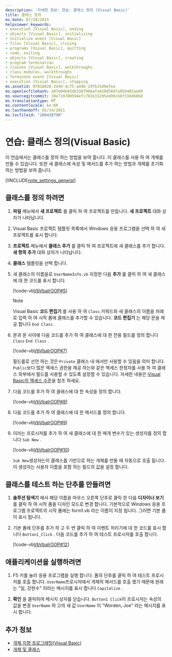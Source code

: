 ```yaml
---
description: '자세한 정보: 연습: 클래스 정의 (Visual Basic)'
title: 클래스 정의
ms.date: 07/20/2015
helpviewer_keywords:
- execution [Visual Basic], ending
- objects [Visual Basic], initializing
- Initialize event [Visual Basic]
- files [Visual Basic], closing
- programs [Visual Basic], quitting
- code, exiting
- objects [Visual Basic], creating
- program termination
- classes [Visual Basic], walkthroughs
- class modules, walkthroughs
- Terminate event [Visual Basic]
- execution [Visual Basic], stopping
ms.assetid: 07018828-2d49-4cf5-a44b-19fb15d9efea
ms.openlocfilehash: a97e04b92db3387966afa410d5697a05b482ae09
ms.sourcegitcommit: 10e719780594efc781b15295e499c66f316068b8
ms.translationtype: MT
ms.contentlocale: ko-KR
ms.lasthandoff: 02/14/2021
ms.locfileid: "100438790"
---
```

# <a name="walkthrough-defining-classes-visual-basic"></a>연습: 클래스 정의(Visual Basic)

이 연습에서는 클래스를 정의 하는 방법을 보여 줍니다 .이 클래스를 사용 하 여 개체를 만들 수 있습니다. 또한 새 클래스에 속성 및 메서드를 추가 하는 방법과 개체를 초기화 하는 방법을 보여 줍니다.  
  
[!INCLUDE[note_settings_general](~/includes/note-settings-general-md.md)]  
  
## <a name="to-define-a-class"></a>클래스를 정의 하려면
  
1. **파일** 메뉴에서 **새 프로젝트** 를 클릭 하 여 프로젝트를 만듭니다. **새 프로젝트** 대화 상자가 나타납니다.  
  
2. Visual Basic 프로젝트 템플릿 목록에서 Windows 응용 프로그램을 선택 하 여 새 프로젝트를 표시 합니다.  
  
3. **프로젝트** 메뉴에서 **클래스 추가** 를 클릭 하 여 프로젝트에 새 클래스를 추가 합니다. **새 항목 추가** 대화 상자가 나타납니다.  
  
4. **클래스** 템플릿을 선택 합니다.  
  
5. 새 클래스의 이름을로 `UserNameInfo.vb` 지정한 다음 **추가** 를 클릭 하 여 새 클래스에 대 한 코드를 표시 합니다.  
  
     [!code-vb[VbVbalrOOP#5](~/samples/snippets/visualbasic/VS_Snippets_VBCSharp/VbVbalrOOP/VB/OOP.vb#5)]
  
    > [!NOTE]
    > Visual Basic **코드 편집기** 를 사용 하 여 `Class` 키워드와 새 클래스의 이름을 차례로 입력 하 여 시작 폼에 클래스를 추가할 수 있습니다. **코드 편집기** 는 해당 문을 제공 합니다 `End Class` .  
  
6. 문과 문 사이에 다음 코드를 추가 하 여 클래스에 대 한 전용 필드를 정의 합니다 `Class` `End Class` .  
  
     [!code-vb[VbVbalrOOP#7](~/samples/snippets/visualbasic/VS_Snippets_VBCSharp/VbVbalrOOP/VB/OOP.vb#7)]
  
     필드를로 선언 하는 것은 `Private` 클래스 내 에서만 사용할 수 있음을 의미 합니다. `Public`보다 많은 액세스 권한을 제공 하는와 같은 액세스 한정자를 사용 하 여 클래스 외부에서 필드를 사용할 수 있도록 설정할 수 있습니다. 자세한 내용은 [Visual Basic의 액세스 수준](../declared-elements/access-levels.md)을 참조 하세요.  
  
7. 다음 코드를 추가 하 여 클래스에 대 한 속성을 정의 합니다.  
  
     [!code-vb[VbVbalrOOP#8](~/samples/snippets/visualbasic/VS_Snippets_VBCSharp/VbVbalrOOP/VB/OOP.vb#8)]
  
8. 다음 코드를 추가 하 여 클래스에 대 한 메서드를 정의 합니다.  
  
     [!code-vb[VbVbalrOOP#9](~/samples/snippets/visualbasic/VS_Snippets_VBCSharp/VbVbalrOOP/VB/OOP.vb#9)]
  
9. 이라는 프로시저를 추가 하 여 새 클래스에 대 한 매개 변수가 있는 생성자를 정의 합니다 `Sub New` .  
  
     [!code-vb[VbVbalrOOP#10](~/samples/snippets/visualbasic/VS_Snippets_VBCSharp/VbVbalrOOP/VB/OOP.vb#10)]
  
     `Sub New`생성자는이 클래스를 기반으로 하는 개체를 만들 때 자동으로 호출 됩니다. 이 생성자는 사용자 이름을 포함 하는 필드의 값을 설정 합니다.  
  
## <a name="to-create-a-button-to-test-the-class"></a>클래스를 테스트 하는 단추를 만들려면
  
1. **솔루션 탐색기** 에서 해당 이름을 마우스 오른쪽 단추로 클릭 한 다음 **디자이너 보기** 를 클릭 하 여 시작 폼을 디자인 모드로 변경 합니다. 기본적으로 Windows 응용 프로그램 프로젝트의 시작 폼에는 form1.vb 라는 이름이 지정 됩니다. 그러면 기본 폼이 표시 됩니다.  
  
2. 기본 폼에 단추를 추가 하 고 두 번 클릭 하 여 이벤트 처리기에 대 한 코드를 표시 합니다 `Button1_Click` . 다음 코드를 추가 하 여 테스트 프로시저를 호출 합니다.  
  
     [!code-vb[VbVbalrOOP#12](~/samples/snippets/visualbasic/VS_Snippets_VBCSharp/VbVbalrOOP/VB/OOP.vb#12)]
  
## <a name="to-run-your-application"></a>애플리케이션을 실행하려면
  
1. F5 키를 눌러 응용 프로그램을 실행 합니다. 폼의 단추를 클릭 하 여 테스트 프로시저를 호출 합니다. `UserName`프로시저에서 개체의 메서드를 호출 했기 때문에 원래는 "일, 강현수" 이라는 메시지를 표시 합니다 `Capitalize` .  
  
2. **확인** 을 클릭하여 메시지 상자를 닫습니다. `Button1 Click`이 프로시저는 속성의 값을 변경 `UserName` 하 고의 새 값 `UserName` 이 "Worden, Joe" 라는 메시지를 표시 합니다.  
  
## <a name="see-also"></a>추가 정보

- [개체 지향 프로그래밍(Visual Basic)](../../concepts/object-oriented-programming.md)
- [개체 및 클래스](index.md)
